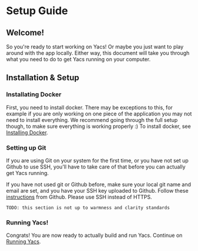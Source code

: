 # Setup Guide

## Welcome!

So you're ready to start working on Yacs!
Or maybe you just want to play around with the app locally.
Either way, this document will take you through what you need to do to get Yacs running on your computer.

## Installation & Setup

### Installating Docker

First, you need to install docker.
There may be exceptions to this, for example if you are only working on one piece of the application you may not need to install everything.
We recommend going through the full setup though, to make sure everything is working properly :)
To install docker, see [Installing Docker](contributors/installing_docker).

### Setting up Git

If you are using Git on your system for the first time, or you have not set up Github to use SSH, you'll have to take care of that before you can actually get Yacs running.

If you have not used git or Github before, make sure your local git name and email are set, and you have your SSH key uploaded to Github.
Follow these [instructions](https://help.github.com/articles/set-up-git/) from Github. Please use SSH instead of HTTPS.

    TODO: this section is not up to warmness and clarity standards

### Running Yacs!

Congrats! You are now ready to actually build and run Yacs.
Continue on [Running Yacs](contributors/running_yacs).
